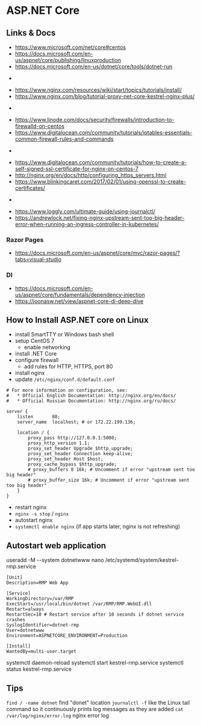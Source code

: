 # ASP.NET Core

## Links & Docs

* https://www.microsoft.com/net/core#centos
* https://docs.microsoft.com/en-us/aspnet/core/publishing/linuxproduction
* https://docs.microsoft.com/en-us/dotnet/core/tools/dotnet-run
-
* https://www.nginx.com/resources/wiki/start/topics/tutorials/install/
* https://www.nginx.com/blog/tutorial-proxy-net-core-kestrel-nginx-plus/
-
* https://www.linode.com/docs/security/firewalls/introduction-to-firewalld-on-centos
* https://www.digitalocean.com/community/tutorials/iptables-essentials-common-firewall-rules-and-commands
-
* https://www.digitalocean.com/community/tutorials/how-to-create-a-self-signed-ssl-certificate-for-nginx-on-centos-7
* http://nginx.org/en/docs/http/configuring_https_servers.html
* https://www.blinkingcaret.com/2017/02/01/using-openssl-to-create-certificates/
-
* https://www.loggly.com/ultimate-guide/using-journalctl/
* https://andrewlock.net/fixing-nginx-upstream-sent-too-big-header-error-when-running-an-ingress-controller-in-kubernetes/

### Razor Pages

* https://docs.microsoft.com/en-us/aspnet/core/mvc/razor-pages/?tabs=visual-studio

### DI

* https://docs.microsoft.com/en-us/aspnet/core/fundamentals/dependency-injection
* https://joonasw.net/view/aspnet-core-di-deep-dive

## How to Install ASP.NET core on Linux

* install SmartTTY or Windows bash shell
* setup CentOS 7
  * enable networking
* install .NET Core
* configure firewall
  * add rules for HTTP, HTTPS, port 80
* install nginx
* update `/etc/nginx/conf.d/default.conf`
```
# For more information on configuration, see:
#   * Official English Documentation: http://nginx.org/en/docs/
#   * Official Russian Documentation: http://nginx.org/ru/docs/

server {
    listen       80;
    server_name  localhost; # or 172.22.199.136;

    location / {
        proxy_pass http://127.0.0.1:5000;
        proxy_http_version 1.1;
        proxy_set_header Upgrade $http_upgrade;
        proxy_set_header Connection keep-alive;
        proxy_set_header Host $host;
        proxy_cache_bypass $http_upgrade;
		# proxy_buffers 8 16k; # Uncomment if error "upstream sent too big header"
        # proxy_buffer_size 16k; # Uncomment if error "upstream sent too big header"
    }
}
```
* restart nginx
 * `nginx -s stop` / `nginx`
* autostart nginx
 * `systemctl enable nginx` (if app starts later, nginx is not refreshing)


## Autostart web application

useradd -M --system dotnetwww
nano /etc/systemd/system/kestrel-rmp.service
```
[Unit]
Description=RMP Web App

[Service]
WorkingDirectory=/var/RMP
ExecStart=/usr/local/bin/dotnet /var/RMP/RMP.WebUI.dll
Restart=always
RestartSec=10 # Restart service after 10 seconds if dotnet service crashes
SyslogIdentifier=dotnet-rmp
User=dotnetwww
Environment=ASPNETCORE_ENVIRONMENT=Production

[Install]
WantedBy=multi-user.target
```

systemctl daemon-reload
systemctl start kestrel-rmp.service
systemctl status kestrel-rmp.service

## Tips
`find / -name dotnet` find "donet" location
`journalctl -f`  like the Linux tail command so it continuously prints log messages as they are added
`cat /var/log/nginx/error.log` nginx error log
